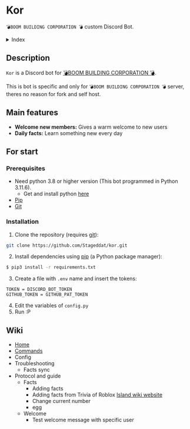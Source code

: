# Kor
`💣BOOM BUILDING CORPORATION 💣` custom Discord Bot.

<details>
<summary >Index</summary>

1. [Description](#description)

</details>

## Description
`Kor` is a Discord bot for [💣BOOM BUILDING CORPORATION 💣](https://discord.com/invite/boombuilding).

This is bot is specific and only for `💣BOOM BUILDING CORPORATION 💣` server, theres no reason for fork and self host.

## Main features
- **Welcome new members:** Gives a warm welcome to new users
- **Daily facts:** Learn something new every day

## For start

### Prerequisites
- Need python 3.8 or higher version (This bot programmed in Python 3.11.6). 
  - Get and install python [here](https://www.python.org/downloads/)
- [Pip](https://pip.pypa.io/en/stable/)
- [Git](https://git-scm.com/)

### Installation
1. Clone the repository (requires [git](https://git-scm.com/)):
```sh
git clone https://github.com/Stageddat/kor.git
```
2. Install dependencies using [pip](https://pip.pypa.io/en/stable/) (a Python package manager):
```sh
$ pip3 install -r requirements.txt
```
3. Create a file with `.env` name and insert the tokens:
```.env
TOKEN = DISCORD_BOT_TOKEN
GITHUB_TOKEN = GITHUB_PAT_TOKEN
```
4. Edit the variables of `config.py`
5. Run :P

## Wiki
- [Home](wiki/home.md)
- [Commands](wiki/commands.md)
- Config
- Troubleshooting
  - Facts sync
- Protocol and guide
  - Facts
    - Adding facts
    - Adding facts from Trivia of Roblox [Island wiki website](https://robloxislands.fandom.com/wiki/Islands_Wiki)
    - Change current number
    - egg
  - Welcome
    - Test welcome message with specific user
